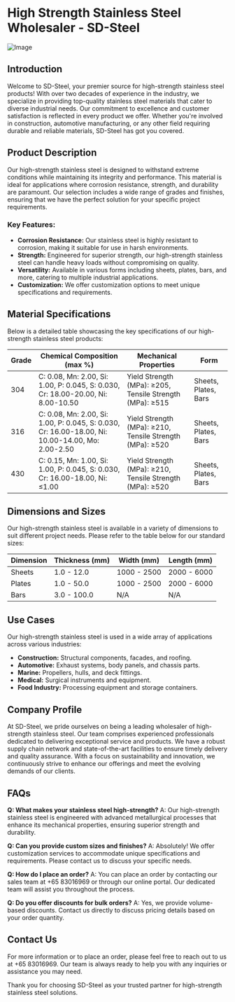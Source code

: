 # High Strength Stainless Steel Wholesaler - SD-Steel

![Image](https://github.com/user-attachments/assets/2567258e-e124-4816-932d-1809bd27ef0b)

## Introduction

Welcome to SD-Steel, your premier source for high-strength stainless steel products! With over two decades of experience in the industry, we specialize in providing top-quality stainless steel materials that cater to diverse industrial needs. Our commitment to excellence and customer satisfaction is reflected in every product we offer. Whether you're involved in construction, automotive manufacturing, or any other field requiring durable and reliable materials, SD-Steel has got you covered.

## Product Description

Our high-strength stainless steel is designed to withstand extreme conditions while maintaining its integrity and performance. This material is ideal for applications where corrosion resistance, strength, and durability are paramount. Our selection includes a wide range of grades and finishes, ensuring that we have the perfect solution for your specific project requirements.

### Key Features:
- **Corrosion Resistance:** Our stainless steel is highly resistant to corrosion, making it suitable for use in harsh environments.
- **Strength:** Engineered for superior strength, our high-strength stainless steel can handle heavy loads without compromising on quality.
- **Versatility:** Available in various forms including sheets, plates, bars, and more, catering to multiple industrial applications.
- **Customization:** We offer customization options to meet unique specifications and requirements.

## Material Specifications

Below is a detailed table showcasing the key specifications of our high-strength stainless steel products:

| Grade | Chemical Composition (max %) | Mechanical Properties | Form |
|-------|------------------------------|-----------------------|------|
| 304   | C: 0.08, Mn: 2.00, Si: 1.00, P: 0.045, S: 0.030, Cr: 18.00-20.00, Ni: 8.00-10.50 | Yield Strength (MPa): ≥205, Tensile Strength (MPa): ≥515 | Sheets, Plates, Bars |
| 316    | C: 0.08, Mn: 2.00, Si: 1.00, P: 0.045, S: 0.030, Cr: 16.00-18.00, Ni: 10.00-14.00, Mo: 2.00-2.50 | Yield Strength (MPa): ≥210, Tensile Strength (MPa): ≥520 | Sheets, Plates, Bars |
| 430    | C: 0.15, Mn: 1.00, Si: 1.00, P: 0.045, S: 0.030, Cr: 16.00-18.00, Ni: ≤1.00 | Yield Strength (MPa): ≥210, Tensile Strength (MPa): ≥520 | Sheets, Plates, Bars |

## Dimensions and Sizes

Our high-strength stainless steel is available in a variety of dimensions to suit different project needs. Please refer to the table below for our standard sizes:

| Dimension | Thickness (mm) | Width (mm) | Length (mm) |
|-----------|----------------|------------|-------------|
| Sheets    | 1.0 - 12.0     | 1000 - 2500| 2000 - 6000 |
| Plates    | 1.0 - 50.0     | 1000 - 2500| 2000 - 6000 |
| Bars      | 3.0 - 100.0    | N/A        | N/A         |

## Use Cases

Our high-strength stainless steel is used in a wide array of applications across various industries:

- **Construction:** Structural components, facades, and roofing.
- **Automotive:** Exhaust systems, body panels, and chassis parts.
- **Marine:** Propellers, hulls, and deck fittings.
- **Medical:** Surgical instruments and equipment.
- **Food Industry:** Processing equipment and storage containers.

## Company Profile

At SD-Steel, we pride ourselves on being a leading wholesaler of high-strength stainless steel. Our team comprises experienced professionals dedicated to delivering exceptional service and products. We have a robust supply chain network and state-of-the-art facilities to ensure timely delivery and quality assurance. With a focus on sustainability and innovation, we continuously strive to enhance our offerings and meet the evolving demands of our clients.

## FAQs

**Q: What makes your stainless steel high-strength?**
A: Our high-strength stainless steel is engineered with advanced metallurgical processes that enhance its mechanical properties, ensuring superior strength and durability.

**Q: Can you provide custom sizes and finishes?**
A: Absolutely! We offer customization services to accommodate unique specifications and requirements. Please contact us to discuss your specific needs.

**Q: How do I place an order?**
A: You can place an order by contacting our sales team at +65 83016969 or through our online portal. Our dedicated team will assist you throughout the process.

**Q: Do you offer discounts for bulk orders?**
A: Yes, we provide volume-based discounts. Contact us directly to discuss pricing details based on your order quantity.

## Contact Us

For more information or to place an order, please feel free to reach out to us at +65 83016969. Our team is always ready to help you with any inquiries or assistance you may need.

Thank you for choosing SD-Steel as your trusted partner for high-strength stainless steel solutions.